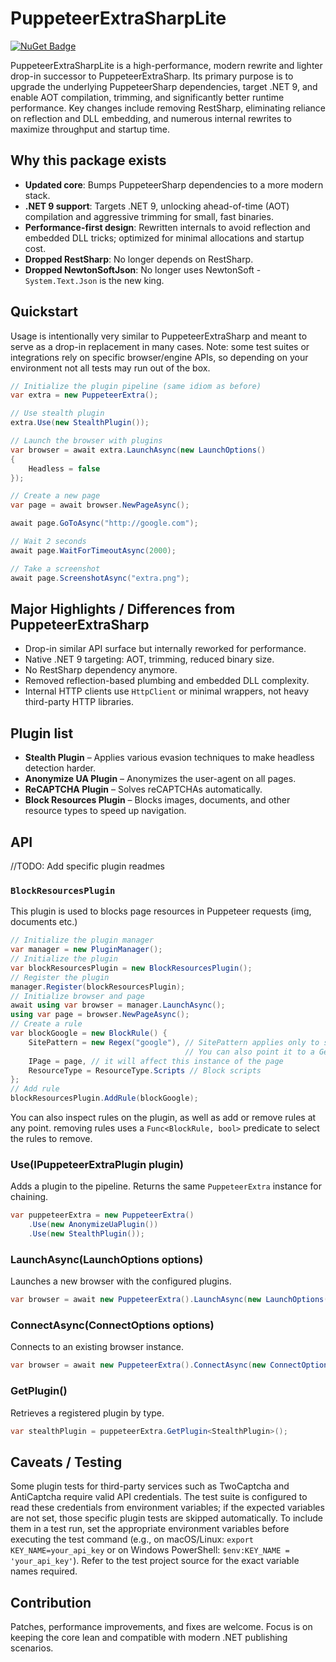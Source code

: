 # PuppeteerExtraSharpLite

[![NuGet Badge](https://buildstats.info/nuget/PuppeteerExtraSharp)](https://www.nuget.org/packages/PuppeteerExtraSharpLite)

PuppeteerExtraSharpLite is a high-performance, modern rewrite and lighter drop-in successor to PuppeteerExtraSharp. Its primary purpose is to upgrade the underlying PuppeteerSharp dependencies, target .NET 9, and enable AOT compilation, trimming, and significantly better runtime performance. Key changes include removing RestSharp, eliminating reliance on reflection and DLL embedding, and numerous internal rewrites to maximize throughput and startup time.

## Why this package exists

- **Updated core**: Bumps PuppeteerSharp dependencies to a more modern stack.
- **.NET 9 support**: Targets .NET 9, unlocking ahead-of-time (AOT) compilation and aggressive trimming for small, fast binaries.
- **Performance-first design**: Rewritten internals to avoid reflection and embedded DLL tricks; optimized for minimal allocations and startup cost.
- **Dropped RestSharp**: No longer depends on RestSharp.
- **Dropped NewtonSoftJson**: No longer uses NewtonSoft - `System.Text.Json` is the new king.

## Quickstart

Usage is intentionally very similar to PuppeteerExtraSharp and meant to serve as a drop-in replacement in many cases. Note: some test suites or integrations rely on specific browser/engine APIs, so depending on your environment not all tests may run out of the box.

```csharp
// Initialize the plugin pipeline (same idiom as before)
var extra = new PuppeteerExtra();

// Use stealth plugin
extra.Use(new StealthPlugin());

// Launch the browser with plugins
var browser = await extra.LaunchAsync(new LaunchOptions()
{
    Headless = false
});

// Create a new page
var page = await browser.NewPageAsync();

await page.GoToAsync("http://google.com");

// Wait 2 seconds
await page.WaitForTimeoutAsync(2000);

// Take a screenshot
await page.ScreenshotAsync("extra.png");
```

## Major Highlights / Differences from PuppeteerExtraSharp

- Drop-in similar API surface but internally reworked for performance.
- Native .NET 9 targeting: AOT, trimming, reduced binary size.
- No RestSharp dependency anymore.
- Removed reflection-based plumbing and embedded DLL complexity.
- Internal HTTP clients use `HttpClient` or minimal wrappers, not heavy third-party HTTP libraries.

## Plugin list

- **Stealth Plugin** – Applies various evasion techniques to make headless detection harder.
- **Anonymize UA Plugin** – Anonymizes the user-agent on all pages.
- **ReCAPTCHA Plugin** – Solves reCAPTCHAs automatically.
- **Block Resources Plugin** – Blocks images, documents, and other resource types to speed up navigation.

## API

//TODO: Add specific plugin readmes

### `BlockResourcesPlugin`

This plugin is used to blocks page resources in Puppeteer requests (img, documents etc.)

```csharp
// Initialize the plugin manager
var manager = new PluginManager();
// Initialize the plugin
var blockResourcesPlugin = new BlockResourcesPlugin();
// Register the plugin
manager.Register(blockResourcesPlugin);
// Initialize browser and page
await using var browser = manager.LaunchAsync();
using var page = browser.NewPageAsync();
// Create a rule
var blockGoogle = new BlockRule() {
    SitePattern = new Regex("google"), // SitePattern applies only to specific urls by pattern
                                       // You can also point it to a GeneratedRegex
    IPage = page, // it will affect this instance of the page
    ResourceType = ResourceType.Scripts // Block scripts
};
// Add rule
blockResourcesPlugin.AddRule(blockGoogle);
```

You can also inspect rules on the plugin, as well as add or remove rules at any point. removing rules uses a `Func<BlockRule, bool>` predicate to select the rules to remove.

### Use(IPuppeteerExtraPlugin plugin)

Adds a plugin to the pipeline. Returns the same `PuppeteerExtra` instance for chaining.

```csharp
var puppeteerExtra = new PuppeteerExtra()
    .Use(new AnonymizeUaPlugin())
    .Use(new StealthPlugin());
```

### LaunchAsync(LaunchOptions options)

Launches a new browser with the configured plugins.

```csharp
var browser = await new PuppeteerExtra().LaunchAsync(new LaunchOptions());
```

### ConnectAsync(ConnectOptions options)

Connects to an existing browser instance.

```csharp
var browser = await new PuppeteerExtra().ConnectAsync(new ConnectOptions());
```

### GetPlugin<T>()

Retrieves a registered plugin by type.

```csharp
var stealthPlugin = puppeteerExtra.GetPlugin<StealthPlugin>();
```

## Caveats / Testing

Some plugin tests for third-party services such as TwoCaptcha and AntiCaptcha require valid API credentials. The test suite is configured to read these credentials from environment variables; if the expected variables are not set, those specific plugin tests are skipped automatically. To include them in a test run, set the appropriate environment variables before executing the test command (e.g., on macOS/Linux: `export KEY_NAME=your_api_key` or on Windows PowerShell: `$env:KEY_NAME = 'your_api_key'`). Refer to the test project source for the exact variable names required.

## Contribution

Patches, performance improvements, and fixes are welcome. Focus is on keeping the core lean and compatible with modern .NET publishing scenarios.
